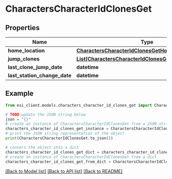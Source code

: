 # CharactersCharacterIdClonesGet


## Properties

Name | Type | Description | Notes
------------ | ------------- | ------------- | -------------
**home_location** | [**CharactersCharacterIdClonesGetHomeLocation**](CharactersCharacterIdClonesGetHomeLocation.md) |  | [optional] 
**jump_clones** | [**List[CharactersCharacterIdClonesGetJumpClonesInner]**](CharactersCharacterIdClonesGetJumpClonesInner.md) |  | 
**last_clone_jump_date** | **datetime** |  | [optional] 
**last_station_change_date** | **datetime** |  | [optional] 

## Example

```python
from esi_client.models.characters_character_id_clones_get import CharactersCharacterIdClonesGet

# TODO update the JSON string below
json = "{}"
# create an instance of CharactersCharacterIdClonesGet from a JSON string
characters_character_id_clones_get_instance = CharactersCharacterIdClonesGet.from_json(json)
# print the JSON string representation of the object
print(CharactersCharacterIdClonesGet.to_json())

# convert the object into a dict
characters_character_id_clones_get_dict = characters_character_id_clones_get_instance.to_dict()
# create an instance of CharactersCharacterIdClonesGet from a dict
characters_character_id_clones_get_from_dict = CharactersCharacterIdClonesGet.from_dict(characters_character_id_clones_get_dict)
```
[[Back to Model list]](../README.md#documentation-for-models) [[Back to API list]](../README.md#documentation-for-api-endpoints) [[Back to README]](../README.md)


